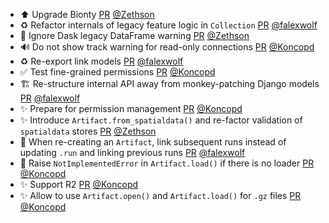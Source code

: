 - ⬆️ Upgrade Bionty [PR](https://github.com/laminlabs/lamindb/pull/2518) [@Zethson](https://github.com/Zethson)
- ♻️ Refactor internals of legacy feature logic in `Collection` [PR](https://github.com/laminlabs/lamindb/pull/2528) [@falexwolf](https://github.com/falexwolf)
- 🚸 Ignore Dask legacy DataFrame warning [PR](https://github.com/laminlabs/lamindb/pull/2525) [@Zethson](https://github.com/Zethson)
- 🔊 Do not show track warning for read-only connections [PR](https://github.com/laminlabs/lamindb/pull/2527) [@Koncopd](https://github.com/Koncopd)
- ♻️ Re-export link models [PR](https://github.com/laminlabs/lamindb/pull/2523) [@falexwolf](https://github.com/falexwolf)
- ✅ Test fine-grained permissions [PR](https://github.com/laminlabs/lamindb/pull/2512) [@Koncopd](https://github.com/Koncopd)
- 🏗️ Re-structure internal API away from monkey-patching Django models [PR](https://github.com/laminlabs/lamindb/pull/2516) [@falexwolf](https://github.com/falexwolf)
- ✨ Prepare for permission management [PR](https://github.com/laminlabs/lamindb-setup/pull/974) [@Koncopd](https://github.com/Koncopd)
- ✨ Introduce `Artifact.from_spatialdata()` and re-factor validation of `spatialdata` stores [PR](https://github.com/laminlabs/lamindb/pull/2461) [@Zethson](https://github.com/Zethson)
- 🎨 When re-creating an `Artifact`, link subsequent runs instead of updating `.run` and linking previous runs [PR](https://github.com/laminlabs/lamindb/pull/2515) [@falexwolf](https://github.com/falexwolf)
- 🚸 Raise `NotImplementedError` in `Artifact.load()` if there is no loader [PR](https://github.com/laminlabs/lamindb/pull/2514) [@Koncopd](https://github.com/Koncopd)
- ✨ Support R2 [PR](https://github.com/laminlabs/lamindb-setup/pull/979) [@Koncopd](https://github.com/Koncopd)
- ✨ Allow to use `Artifact.open()` and `Artifact.load()` for `.gz` files [PR](https://github.com/laminlabs/lamindb/pull/2506) [@Koncopd](https://github.com/Koncopd)
